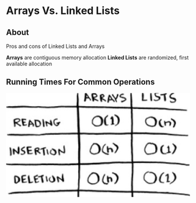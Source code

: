 # Arrays Vs. Linked Lists

## About

Pros and cons of Linked Lists and Arrays

**Arrays** are contiguous memory allocation
**Linked Lists** are randomized, first available allocation

## Running Times For Common Operations

![Read](imgs/ReadOperations.png)